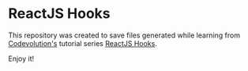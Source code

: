 # ReactJS Hooks

This repository was created to save files generated while learning from [Codevolution's](https://www.youtube.com/channel/UC80PWRj_ZU8Zu0HSMNVwKWw) tutorial series [ReactJS Hooks](https://www.youtube.com/watch?v=cF2lQ_gZeA8&list=PLC3y8-rFHvwgg3vaYJgHGnModB54rxOk3&index=44).

Enjoy it!
